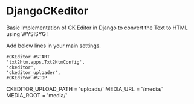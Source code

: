 # DjangoCKeditor
Basic Implementation of CK Editor in Django to convert the Text to HTML using WYSISYG !


Add below lines in your main settings.

    #CKEditor #START
    'txt2htm.apps.Txt2HtmConfig',
    'ckeditor',
    'ckeditor_uploader',
    #CKEditor #STOP
    
CKEDITOR_UPLOAD_PATH = 'uploads/'
MEDIA_URL = '/media/'
MEDIA_ROOT = 'media/'
